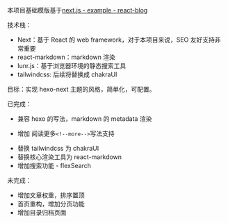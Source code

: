 本项目基础模版基于[next.js - example - react-blog](https://github.com/vercel/next.js/tree/canary/examples/blog-starter-typescript)

技术栈：

- Next：基于 React 的 web framework，对于本项目来说，SEO 友好支持非常重要
- react-markdown：markdown 渲染
- lunr.js：基于浏览器环境的静态搜索工具
- tailwindcss: 后续将替换成 chakraUI

目标：实现 hexo-next 主题的风格，简单化，可配置。

已完成：

- 兼容 hexo 的写法，markdown 的 metadata 渲染

* 增加 阅读更多`<!--more-->`写法支持
- 替换 tailwindcss 为 chakraUI
- 替换核心渲染工具为 react-markdown
- 增加搜索功能 - flexSearch


未完成：

- 增加文章权重，排序置顶
- 首页重构，增加分页功能
- 增加目录归档页面
